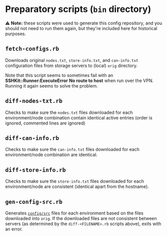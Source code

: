 # Preparatory scripts (`bin` directory)

⚠️ **Note:** these scripts were used to generate this config repository, and you should not need
to run them again, but they're included here for historical purposes.

## `fetch-configs.rb` 

Downloads original `nodes.txt`, `store-info.txt`, and `can-info.txt` 
configuration files from storage servers to (local) `orig` directory.

Note that this script seems to sometimes fail with an **SSHKit::Runner:ExecuteError** **No route to host**
when run over the VPN. Running it again seems to solve the problem.

## `diff-nodes-txt.rb`

Checks to make sure the `nodes.txt` files downloaded for each environment/node 
combination contain identical active entries (order is ignored, commented lines
are ignored)

## `diff-can-info.rb`

Checks to make sure the `can-info.txt` files downloaded for each environment/node 
combination are identical.

## `diff-store-info.rb`

Checks to make sure the `store-info.txt` files downloaded for each environment/node
are consistent (identical apart from the hostname).

## `gen-config-src.rb`

Generates [`config/src`](config/src) files for each environment based on the files downloaded into
`orig`. If the downloaded files are not consistent between servers (as determined by
the `diff-<FILENAME>.rb` scripts above), exits with an error.